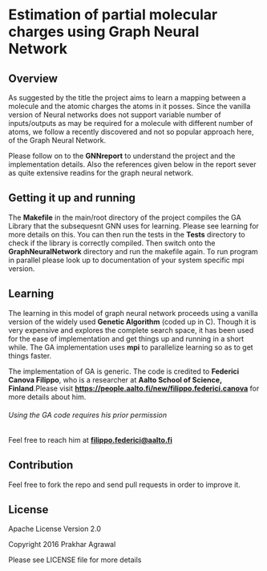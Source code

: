 # Estimation of partial molecular charges using Graph Neural Network

## Overview

As suggested by the title the project aims to learn a mapping between a molecule and the atomic charges the atoms in it posses. Since the vanilla version of Neural networks does not support variable number of inputs/outputs as may be required for a molecule with different number of atoms, we follow a recently discovered and not so popular approach here, of the Graph Neural Network. 

Please follow on to the **GNNreport** to understand the project and the implementation details. Also the references given below in the report sever as quite extensive readins for the graph neural network.

## Getting it up and running

The **Makefile** in the main/root directory of the project compiles the GA Library that the subsequesnt GNN uses for learning. Please see learning for more details on this. You can then run the tests in the **Tests** directory to check if the library is correctly compiled. Then switch onto the **GraphNeuralNetwork** directory and run the makefile again. To run program in parallel please look up to documentation of your system specific mpi version. 


## Learning

The learning in this model of graph neural network proceeds using a vanilla version of the widely used **Genetic Algorithm** (coded up in C). Though it is very expensive and explores the complete search space, it has been used for the ease of implementation and get things up and running in a short while. The GA implementation uses **mpi** to parallelize learning so as to get things faster. 

The implementation of GA is generic. The code is credited to **Federici Canova Filippo**, who is a researcher at **Aalto School of Science, Finland**.Please visit **https://people.aalto.fi/new/filippo.federici.canova** for more details about him.
###### Using the GA code requires his prior permission
Feel free to reach him at **filippo.federici@aalto.fi**


## Contribution

Feel free to fork the repo and send pull requests in order to improve it. 

## License

Apache License Version 2.0

Copyright 2016 Prakhar Agrawal 

Please see LICENSE file for more details
